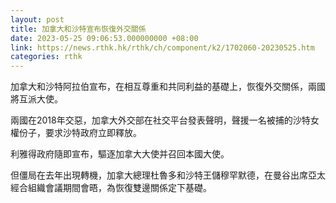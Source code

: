 ```yaml
---
layout: post
title: 加拿大和沙特宣布恢復外交關係
date: 2023-05-25 09:06:53.000000000 +08:00
link: https://news.rthk.hk/rthk/ch/component/k2/1702060-20230525.htm
categories: rthk
---
```


加拿大和沙特阿拉伯宣布，在相互尊重和共同利益的基礎上，恢復外交關係，兩國將互派大使。

兩國在2018年交惡，加拿大外交部在社交平台發表聲明，聲援一名被捕的沙特女權份子，要求沙特政府立即釋放。

利雅得政府隨即宣布，驅逐加拿大大使并召回本國大使。

但僵局在去年出現轉機，加拿大總理杜魯多和沙特王儲穆罕默德，在曼谷出席亞太經合組織會議期間會晤，為恢復雙邊關係定下基礎。
